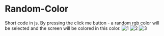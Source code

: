 # Random-Color
Short code in js. By pressing the click me button - a random rgb color will be selected and the screen will be colored in this color.
![1](https://user-images.githubusercontent.com/76743219/184299438-01bd9525-1834-4c8f-8088-238926ab1c4a.PNG)
![2](https://user-images.githubusercontent.com/76743219/184299441-821efeaa-ddc5-463f-8f3d-d1cfd6f41149.PNG)
![3](https://user-images.githubusercontent.com/76743219/184299449-bb489aa4-3207-4a0a-9956-773f62f40a97.PNG)
